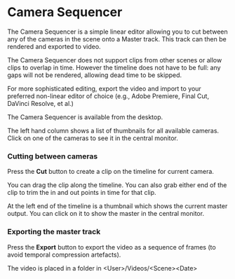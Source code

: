# Camera Sequencer

The Camera Sequencer is a simple linear editor allowing you to cut between any of the cameras in the scene onto a Master track. This track can then be rendered and exported to video.

The Camera Sequencer does not support clips from other scenes or allow clips to overlap in time. However the timeline does not have to be full: any gaps will not be rendered, allowing dead time to be skipped.

For more sophisticated editing, export the video and import to your preferred non-linear editor of choice (e.g., Adobe Premiere, Final Cut, DaVinci Resolve, et al.)

The Camera Sequencer is available from the desktop.

The left hand column shows a list of thumbnails for all available cameras. Click on one of the cameras to see it in the central monitor.

### Cutting between cameras <a href="#_ci5ol683wfim" id="_ci5ol683wfim"></a>

Press the **Cut** button to create a clip on the timeline for current camera.

You can drag the clip along the timeline. You can also grab either end of the clip to trim the in and out points in time for that clip.

At the left end of the timeline is a thumbnail which shows the current master output. You can click on it to show the master in the central monitor.

### Exporting the master track <a href="#_3ggvbcwpyggc" id="_3ggvbcwpyggc"></a>

Press the **Export** button to export the video as a sequence of frames (to avoid temporal compression artefacts).

The video is placed in a folder in \<User>/Videos/\<Scene>\<Date>
